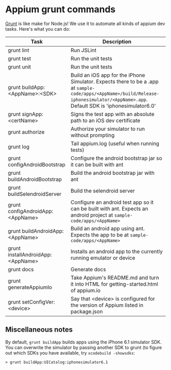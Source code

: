 # Appium grunt commands

[Grunt](http://gruntjs.com) is like make for Node.js! We use it to automate all
kinds of appium dev tasks. Here's what you can do:

|Task|Description|
|----|-----------|
|grunt lint|Run JSLint|
|grunt test|Run the unit tests|
|grunt unit|Run the unit tests|
|grunt buildApp:&lt;AppName&gt;:&lt;SDK&gt;|Build an iOS app for the iPhone Simulator.  Expects there to be a .app at `sample-code/apps/<AppName>/build/Release-iphonesimulator/<AppName>.app`. Default SDK is 'iphonesimulator6.0'|
|grunt signApp:&lt;certName&gt;|Signs the test app with an absolute path to an iOS dev certificate|
|grunt authorize|Authorize your simulator to run without prompting|
|grunt log|Tail appium.log (useful when running tests)|
|grunt configAndroidBootstrap|Configure the android bootstrap jar so it can be built with ant|
|grunt buildAndroidBootstrap|Build the android bootstrap jar with ant|
|grunt buildSelendroidServer|Build the selendroid server|
|grunt configAndroidApp:&lt;AppName&gt;|Configure an android test app so it can be built with ant. Expects an android project at `sample-code/apps/<AppName>`|
|grunt buildAndroidApp:&lt;AppName&gt;|Build an android app using ant. Expects the app to be at `sample-code/apps/<AppName>`|
|grunt installAndroidApp:&lt;AppName&gt;|Installs an android app to the currently running emulator or device|
|grunt docs|Generate docs|
|grunt generateAppiumIo|Take Appium's README.md and turn it into HTML for getting-started.html of appium.io|
|grunt setConfigVer:&lt;device&gt;|Say that &lt;device&gt; is configured for the version of Appium listed in package.json|

## Miscellaneous notes

By default, `grunt buildApp` builds apps using the iPhone 6.1 simulator SDK.
You can overwrite the simulator by passing another SDK to grunt (to figure out
which SDKs you have available, try `xcodebuild -showsdks`:

    > grunt buildApp:UICatalog:iphonesimulator6.1

